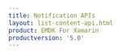 ```yaml
---
title: Notification APIs
layout: list-content-api.html
product: EMDK For Xamarin
productversion: '5.0'
---
```


















